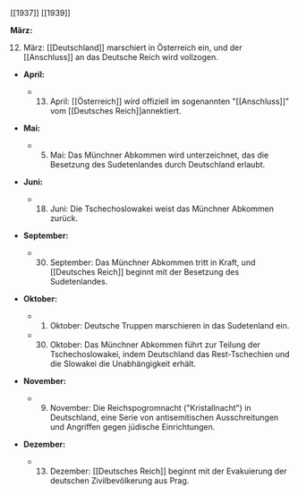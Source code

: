 [[1937]]
[[1939]]

**März:**

 12. März: [[Deutschland]] marschiert in Österreich ein, und der [[Anschluss]] an das Deutsche Reich wird vollzogen.
- **April:**

    - 13. April: [[Österreich]] wird offiziell im sogenannten "[[Anschluss]]" vom [[Deutsches Reich]]annektiert.
- **Mai:**

    - 5. Mai: Das Münchner Abkommen wird unterzeichnet, das die Besetzung des Sudetenlandes durch Deutschland erlaubt.
- **Juni:**

    - 18. Juni: Die Tschechoslowakei weist das Münchner Abkommen zurück.
- **September:**

    - 30. September: Das Münchner Abkommen tritt in Kraft, und [[Deutsches Reich]] beginnt mit der Besetzung des Sudetenlandes.
- **Oktober:**

    - 1. Oktober: Deutsche Truppen marschieren in das Sudetenland ein.
    - 30. Oktober: Das Münchner Abkommen führt zur Teilung der Tschechoslowakei, indem Deutschland das Rest-Tschechien und die Slowakei die Unabhängigkeit erhält.
- **November:**

    - 9. November: Die Reichspogromnacht ("Kristallnacht") in Deutschland, eine Serie von antisemitischen Ausschreitungen und Angriffen gegen jüdische Einrichtungen.
- **Dezember:**

    - 13. Dezember: [[Deutsches Reich]] beginnt mit der Evakuierung der deutschen Zivilbevölkerung aus Prag.